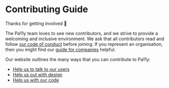 
# Contributing Guide

Thanks for getting involved :tada:

The Pa11y team loves to see new contributors, and we strive to provide a welcoming and inclusive environment. We ask that all contributors read and follow [our code of conduct][code-of-conduct] before joining. If you represent an organisation, then you might find our [guide for companies][companies] helpful.

Our website outlines the many ways that you can contribute to Pa11y:

  - [Help us to talk to our users][communications]
  - [Help us out with design][designers]
  - [Help us with our code][developers]



[code-of-conduct]: http://pa11y.org/contributing/code-of-conduct/
[communications]: http://pa11y.org/contributing/communications/
[companies]: http://pa11y.org/contributing/companies/
[designers]: http://pa11y.org/contributing/designers/
[developers]: http://pa11y.org/contributing/developers/
